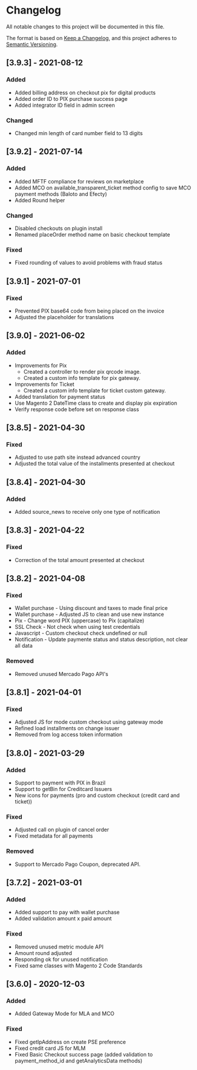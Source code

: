 # Changelog

All notable changes to this project will be documented in this file.

The format is based on [Keep a Changelog](https://keepachangelog.com/en/1.0.0/),
and this project adheres to [Semantic Versioning](https://semver.org/spec/v2.0.0.html).

## [3.9.3] - 2021-08-12

### Added
- Added billing address on checkout pix for digital products
- Added order ID to PIX purchase success page
- Added integrator ID field in admin screen

### Changed
- Changed min length of card number field to 13 digits

## [3.9.2] - 2021-07-14

### Added
- Added MFTF compliance for reviews on marketplace
- Added MCO on available_transparent_ticket method config to save MCO payment methods (Baloto and Efecty)
- Added Round helper

### Changed
- Disabled checkouts on plugin install
- Renamed placeOrder method name on basic checkout template

### Fixed
- Fixed rounding of values to avoid problems with fraud status

## [3.9.1] - 2021-07-01

### Fixed
- Prevented PIX base64 code from being placed on the invoice
- Adjusted the placeholder for translations

## [3.9.0] - 2021-06-02

### Added
- Improvements for Pix
  - Created a controller to render pix qrcode image.
  - Created a custom info template for pix gateway.
- Improvements for Ticket
  - Created a custom info template for ticket custom gateway.
- Added translation for payment status
- Use Magento 2 DateTime class to create and display pix expiration
- Verify response code before set on response class

## [3.8.5] - 2021-04-30

### Fixed
- Adjusted to use path site instead advanced country
- Adjusted the total value of the installments presented at checkout

## [3.8.4] - 2021-04-30

### Added
- Added source_news to receive only one type of notification

## [3.8.3] - 2021-04-22

### Fixed
- Correction of the total amount presented at checkout

## [3.8.2] - 2021-04-08

### Fixed
- Wallet purchase - Using discount and taxes to made final price
- Wallet purchase - Adjusted JS to clean and use new instance
- Pix - Change word PIX (uppercase) to Pix (capitalize)
- SSL Check - Not check when using test credentials
- Javascript - Custom checkout check undefined or null
- Notification - Update paymente status and status description, not clear all data

### Removed
- Removed unused Mercado Pago API's

## [3.8.1] - 2021-04-01

### Fixed
- Adjusted JS for mode custom checkout using gateway mode
- Refined load installments on change issuer
- Removed from log access token information

## [3.8.0] - 2021-03-29

### Added
- Support to payment with PIX in Brazil
- Support to getBin for Creditcard Issuers
- New icons for payments (pro and custom checkout (credit card and ticket))

### Fixed
- Adjusted call on plugin of cancel order
- Fixed metadata for all payments

### Removed
- Support to Mercado Pago Coupon, deprecated API.

## [3.7.2] - 2021-03-01

### Added
- Added support to pay with wallet purchase
- Added validation amount x paid amount

### Fixed
- Removed unused metric module API
- Amount round adjusted
- Responding ok for unused notification
- Fixed same classes with Magento 2 Code Standards

## [3.6.0] - 2020-12-03

### Added
- Added Gateway Mode for MLA and MCO

### Fixed
- Fixed getIpAddress on create PSE preference
- Fixed credit card JS for MLM
- Fixed Basic Checkout success page (added validation to payment_method_id and getAnalyticsData methods)
